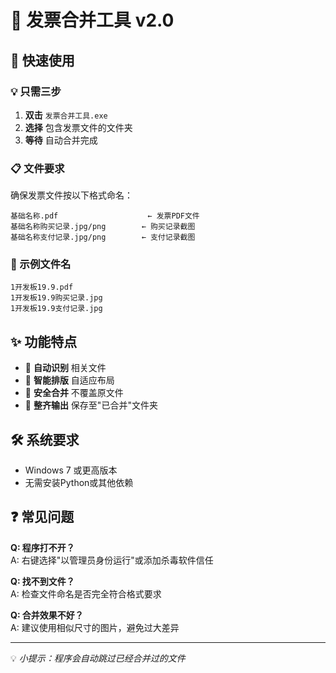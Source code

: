 # 📄 发票合并工具 v2.0

## 🚀 快速使用

### 💡 只需三步
1. **双击** `发票合并工具.exe`
2. **选择** 包含发票文件的文件夹  
3. **等待** 自动合并完成

### 📋 文件要求
确保发票文件按以下格式命名：

```
基础名称.pdf                    ← 发票PDF文件
基础名称购买记录.jpg/png        ← 购买记录截图  
基础名称支付记录.jpg/png        ← 支付记录截图
```

### 📁 示例文件名
```
1开发板19.9.pdf
1开发板19.9购买记录.jpg
1开发板19.9支付记录.jpg
```

## ✨ 功能特点
- 🎯 **自动识别** 相关文件
- 🔄 **智能排版** 自适应布局  
- 💾 **安全合并** 不覆盖原文件
- 📂 **整齐输出** 保存至"已合并"文件夹

## 🛠️ 系统要求
- Windows 7 或更高版本
- 无需安装Python或其他依赖

## ❓ 常见问题

**Q: 程序打不开？**  
A: 右键选择"以管理员身份运行"或添加杀毒软件信任

**Q: 找不到文件？**  
A: 检查文件命名是否完全符合格式要求

**Q: 合并效果不好？**  
A: 建议使用相似尺寸的图片，避免过大差异

---
💡 *小提示：程序会自动跳过已经合并过的文件*